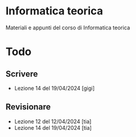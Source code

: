 # Informatica teorica

Materiali e appunti del corso di Informatica teorica

# Todo

## Scrivere

- Lezione 14 del 19/04/2024 [gigi]

## Revisionare

- Lezione 12 del 12/04/2024 [tia]
- Lezione 14 del 19/04/2024 [tia]
